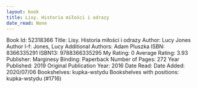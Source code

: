 ```yaml
---
layout: book
title: Lisy. Historia miłości i odrazy
date_read: None
---
```


Book Id: 52318366
Title: Lisy. Historia miłości i odrazy
Author: Lucy   Jones
Author l-f: Jones, Lucy
Additional Authors: Adam Pluszka
ISBN: 8366335291
ISBN13: 9788366335295
My Rating: 0
Average Rating: 3.93
Publisher: Marginesy
Binding: Paperback
Number of Pages: 272
Year Published: 2019
Original Publication Year: 2016
Date Read: 
Date Added: 2020/07/06
Bookshelves: kupka-wstydu
Bookshelves with positions: kupka-wstydu (#1716)

